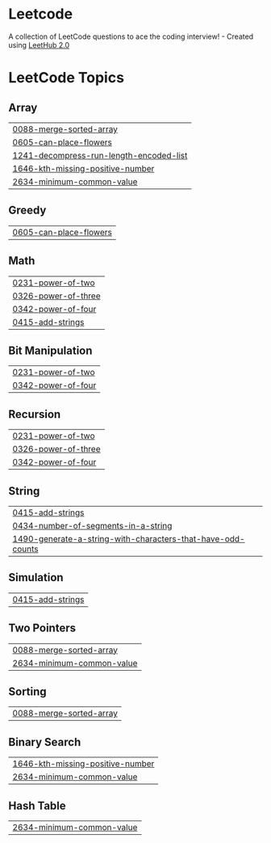 # Leetcode
A collection of LeetCode questions to ace the coding interview! - Created using [LeetHub 2.0](https://github.com/maitreya2954/LeetHub-2.0-Firefox)

<!---LeetCode Topics Start-->
# LeetCode Topics
## Array
|  |
| ------- |
| [0088-merge-sorted-array](https://github.com/Sydronee/Leetcode/tree/master/0088-merge-sorted-array) |
| [0605-can-place-flowers](https://github.com/Sydronee/Leetcode/tree/master/0605-can-place-flowers) |
| [1241-decompress-run-length-encoded-list](https://github.com/Sydronee/Leetcode/tree/master/1241-decompress-run-length-encoded-list) |
| [1646-kth-missing-positive-number](https://github.com/Sydronee/Leetcode/tree/master/1646-kth-missing-positive-number) |
| [2634-minimum-common-value](https://github.com/Sydronee/Leetcode/tree/master/2634-minimum-common-value) |
## Greedy
|  |
| ------- |
| [0605-can-place-flowers](https://github.com/Sydronee/Leetcode/tree/master/0605-can-place-flowers) |
## Math
|  |
| ------- |
| [0231-power-of-two](https://github.com/Sydronee/Leetcode/tree/master/0231-power-of-two) |
| [0326-power-of-three](https://github.com/Sydronee/Leetcode/tree/master/0326-power-of-three) |
| [0342-power-of-four](https://github.com/Sydronee/Leetcode/tree/master/0342-power-of-four) |
| [0415-add-strings](https://github.com/Sydronee/Leetcode/tree/master/0415-add-strings) |
## Bit Manipulation
|  |
| ------- |
| [0231-power-of-two](https://github.com/Sydronee/Leetcode/tree/master/0231-power-of-two) |
| [0342-power-of-four](https://github.com/Sydronee/Leetcode/tree/master/0342-power-of-four) |
## Recursion
|  |
| ------- |
| [0231-power-of-two](https://github.com/Sydronee/Leetcode/tree/master/0231-power-of-two) |
| [0326-power-of-three](https://github.com/Sydronee/Leetcode/tree/master/0326-power-of-three) |
| [0342-power-of-four](https://github.com/Sydronee/Leetcode/tree/master/0342-power-of-four) |
## String
|  |
| ------- |
| [0415-add-strings](https://github.com/Sydronee/Leetcode/tree/master/0415-add-strings) |
| [0434-number-of-segments-in-a-string](https://github.com/Sydronee/Leetcode/tree/master/0434-number-of-segments-in-a-string) |
| [1490-generate-a-string-with-characters-that-have-odd-counts](https://github.com/Sydronee/Leetcode/tree/master/1490-generate-a-string-with-characters-that-have-odd-counts) |
## Simulation
|  |
| ------- |
| [0415-add-strings](https://github.com/Sydronee/Leetcode/tree/master/0415-add-strings) |
## Two Pointers
|  |
| ------- |
| [0088-merge-sorted-array](https://github.com/Sydronee/Leetcode/tree/master/0088-merge-sorted-array) |
| [2634-minimum-common-value](https://github.com/Sydronee/Leetcode/tree/master/2634-minimum-common-value) |
## Sorting
|  |
| ------- |
| [0088-merge-sorted-array](https://github.com/Sydronee/Leetcode/tree/master/0088-merge-sorted-array) |
## Binary Search
|  |
| ------- |
| [1646-kth-missing-positive-number](https://github.com/Sydronee/Leetcode/tree/master/1646-kth-missing-positive-number) |
| [2634-minimum-common-value](https://github.com/Sydronee/Leetcode/tree/master/2634-minimum-common-value) |
## Hash Table
|  |
| ------- |
| [2634-minimum-common-value](https://github.com/Sydronee/Leetcode/tree/master/2634-minimum-common-value) |
<!---LeetCode Topics End-->